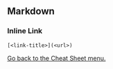 ## Markdown 

### Inline Link
```
[<link-title>](<url>)
```


[Go back to the Cheat Sheet menu.](../README.md)
